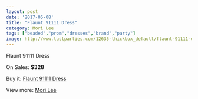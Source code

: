```yaml
---
layout: post
date: '2017-05-08'
title: "Flaunt 91111 Dress"
category: Mori Lee
tags: ["beaded","prom","dresses","brand","party"]
image: http://www.lustparties.com/12635-thickbox_default/flaunt-91111-dress.jpg
---
```

Flaunt 91111 Dress

On Sales: **$328**
<a href="https://www.lustparties.com/en/mori-lee/4723-flaunt-91111-dress.html"><amp-img layout="responsive" width="600" height="600" src="//www.lustparties.com/12635-thickbox_default/flaunt-91111-dress.jpg" alt="Flaunt 91111 Dress 0" /></a>
<a href="https://www.lustparties.com/en/mori-lee/4723-flaunt-91111-dress.html"><amp-img layout="responsive" width="600" height="600" src="//www.lustparties.com/12636-thickbox_default/flaunt-91111-dress.jpg" alt="Flaunt 91111 Dress 1" /></a>

Buy it: [Flaunt 91111 Dress](https://www.lustparties.com/en/mori-lee/4723-flaunt-91111-dress.html "Flaunt 91111 Dress")

View more: [Mori Lee](https://www.lustparties.com/en/26-mori-lee "Mori Lee")